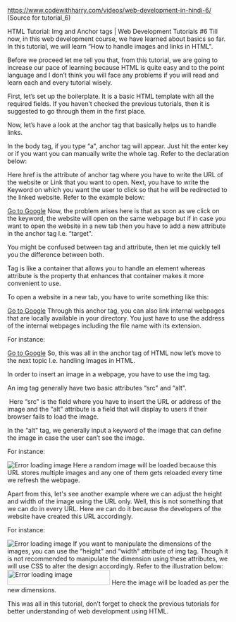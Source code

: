https://www.codewithharry.com/videos/web-development-in-hindi-6/ (Source for tutorial_6)


HTML Tutorial: Img and Anchor tags | Web Development Tutorials #6
Till now, in this web development course, we have learned about basics so far. In this tutorial, we will learn “How to handle images and links in HTML".

Before we proceed let me tell you that, from this tutorial, we are going to increase our pace of learning because HTML is quite easy and to the point language and I don’t think you will face any problems if you will read and learn each and every tutorial wisely.

First, let’s set up the boilerplate. It is a basic HTML template with all the required fields. If you haven’t checked the previous tutorials, then it is suggested to go through them in the first place.

Now, let’s have a look at the anchor tag that basically helps us to handle links. 

In the body tag, if you type “a", anchor tag will appear. Just hit the enter key or if you want you can manually write the whole tag. Refer to the declaration below:

<a href=""> </a>
Here href is the attribute of anchor tag where you have to write the URL of the website or Link that you want to open. Next, you have to write the Keyword on which you want the user to click so that he will be redirected to the linked website. Refer to the example below:

<a href="https://google.com">Go to Google</a>
Now, the problem arises here is that as soon as we click on the keyword, the website will open on the same webpage but if in case you want to open the website in a new tab then you have to add a new attribute in the anchor tag I.e. “target". 

You might be confused between tag and attribute, then let me quickly tell you the difference between both. 

Tag is like a container that allows you to handle an element whereas attribute is the property that enhances that container makes it more convenient to use. 

To open a website in a new tab, you have to write something like this:

<a href="https://google.com" target = "_blank">Go to Google</a>
Through this anchor tag, you can also link internal webpages that are locally available in your directory. You just have to use the address of the internal webpages including the file name with its extension. 

For instance:

<a href="tut4.html" target = "_blank">Go to Google</a>
So, this was all in the anchor tag of HTML now let’s move to the next topic I.e. handling Images in HTML. 

In order to insert an image in a webpage, you have to use the img tag. 

An img tag generally have two basic attributes “src" and “alt".

<img src="" alt="">
Here “src" is the field where you have to insert the URL or address of the image and the “alt" attribute is a field that will display to users if their browser fails to load the image. 

In the “alt" tag, we generally input a keyword of the image that can define the image in case the user can’t see the image. 

For instance:

<img src="https://source.unsplash.com/random" alt= "Error loading image">
Here a random image will be loaded because this URL stores multiple images and any one of them gets reloaded every time we refresh the webpage. 

Apart from this, let's see another example where we can adjust the height and width of the image using the URL only. Well, this is not something that we can do in every URL. Here we can do it because the developers of the website have created this URL accordingly. 

For instance:

<img src="https://source.unsplash.com/1600x900/?nature,water" alt= "Error loading image">
If you want to manipulate the dimensions of the images, you can use the “height" and “width" attribute of img tag. Though it is not recommended to manipulate the dimension using these attributes, we will use CSS to alter the design accordingly. Refer to the illustration below:

<img src="https://source.unsplash.com/1600x900/?nature,water" alt= "Error loading image" width = "233" height="34">
Here the image will be loaded as per the new dimensions.

This was all in this tutorial, don’t forget to check the previous tutorials for better understanding of web development using HTML. 